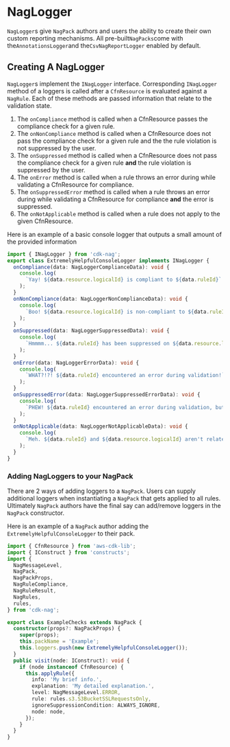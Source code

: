 <!--
Copyright Amazon.com, Inc. or its affiliates. All Rights Reserved.
SPDX-License-Identifier: Apache-2.0
-->

# NagLogger

`NagLogger`s give `NagPack` authors and users the ability to create their own custom reporting mechanisms. All pre-built`NagPacks`come with the`AnnotationsLogger`and the`CsvNagReportLogger` enabled by default.

## Creating A NagLogger

`NagLogger`s implement the `INagLogger` interface. Corresponding `INagLogger` method of a loggers is called after a `CfnResource` is evaluated against a `NagRule`. Each of these methods are passed information that relate to the validation state.

1. The `onCompliance` method is called when a CfnResource passes the compliance check for a given rule.
2. The `onNonCompliance` method is called when a CfnResource does not pass the compliance check for a given rule and the the rule violation is not suppressed by the user.
3. The `onSuppressed` method is called when a CfnResource does not pass the compliance check for a given rule **and** the rule violation is suppressed by the user.
4. The `onError` method is called when a rule throws an error during while validating a CfnResource for compliance.
5. The `onSuppressedError` method is called when a rule throws an error during while validating a CfnResource for compliance **and** the error is suppressed.
6. The `onNotApplicable` method is called when a rule does not apply to the given CfnResource.

Here is an example of a basic console logger that outputs a small amount of the provided information

```ts
import { INagLogger } from 'cdk-nag';
export class ExtremelyHelpfulConsoleLogger implements INagLogger {
  onCompliance(data: NagLoggerComplianceData): void {
    console.log(
      `Yay! ${data.resource.logicalId} is compliant to ${data.ruleId}`
    );
  }
  onNonCompliance(data: NagLoggerNonComplianceData): void {
    console.log(
      `Boo! ${data.resource.logicalId} is non-compliant to ${data.ruleId}`
    );
  }
  onSuppressed(data: NagLoggerSuppressedData): void {
    console.log(
      `Hmmmm... ${data.ruleId} has been suppressed on ${data.resource.logicalId} with the following reason ${data.suppressionReason}`
    );
  }
  onError(data: NagLoggerErrorData): void {
    console.log(
      `WHAT?!?! ${data.ruleId} encountered an error during validation!`
    );
  }
  onSuppressedError(data: NagLoggerSuppressedErrorData): void {
    console.log(
      `PHEW! ${data.ruleId} encountered an error during validation, but was suppressed with the following reason ${data.errorSuppressionReason}.`
    );
  }
  onNotApplicable(data: NagLoggerNotApplicableData): void {
    console.log(
      `Meh. ${data.ruleId} and ${data.resource.logicalId} aren't related at all, but I still want to say something.`
    );
  }
}
```

### Adding NagLoggers to your NagPack

There are 2 ways of adding loggers to a `NagPack`. Users can supply additional loggers when instantiating a `NagPack` that gets applied to all rules. Ultimately `NagPack` authors have the final say can add/remove loggers in the `NagPack` constructor.

Here is an example of a `NagPack` author adding the `ExtremelyHelpfulConsoleLogger` to their pack.

```ts
import { CfnResource } from 'aws-cdk-lib';
import { IConstruct } from 'constructs';
import {
  NagMessageLevel,
  NagPack,
  NagPackProps,
  NagRuleCompliance,
  NagRuleResult,
  NagRules,
  rules,
} from 'cdk-nag';

export class ExampleChecks extends NagPack {
  constructor(props?: NagPackProps) {
    super(props);
    this.packName = 'Example';
    this.loggers.push(new ExtremelyHelpfulConsoleLogger());
  }
  public visit(node: IConstruct): void {
    if (node instanceof CfnResource) {
      this.applyRule({
        info: 'My brief info.',
        explanation: 'My detailed explanation.',
        level: NagMessageLevel.ERROR,
        rule: rules.s3.S3BucketSSLRequestsOnly,
        ignoreSuppressionCondition: ALWAYS_IGNORE,
        node: node,
      });
    }
  }
}
```
